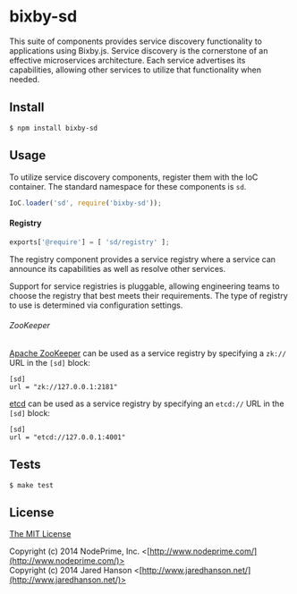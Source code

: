 # bixby-sd

This suite of components provides service discovery functionality to
applications using Bixby.js.  Service discovery is the cornerstone of an
effective microservices architecture.  Each service advertises its
capabilities, allowing other services to utilize that functionality when
needed.

## Install

    $ npm install bixby-sd

## Usage

To utilize service discovery components, register them with the IoC container.
The standard namespace for these components is `sd`.

```javascript
IoC.loader('sd', require('bixby-sd'));
```

#### Registry

```javascript
exports['@require'] = [ 'sd/registry' ];
```

The registry component provides a service registry where a service can announce
its capabilities as well as resolve other services.

Support for service registries is pluggable, allowing engineering teams to
choose the registry that best meets their requirements.  The type of registry to
use is determined via configuration settings.

###### ZooKeeper

[Apache ZooKeeper](http://zookeeper.apache.org/) can be used as a service
registry by specifying a `zk://` URL in the `[sd]` block:

```
[sd]
url = "zk://127.0.0.1:2181"
```

[etcd](http://zookeeper.apache.org/) can be used as a service registry by
specifying an `etcd://` URL in the `[sd]` block:

```
[sd]
url = "etcd://127.0.0.1:4001"
```

## Tests

    $ make test

## License

[The MIT License](http://opensource.org/licenses/MIT)

Copyright (c) 2014 NodePrime, Inc. <[http://www.nodeprime.com/](http://www.nodeprime.com/)>  
Copyright (c) 2014 Jared Hanson <[http://www.jaredhanson.net/](http://www.jaredhanson.net/)>
